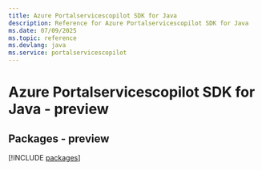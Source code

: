 ```yaml
---
title: Azure Portalservicescopilot SDK for Java
description: Reference for Azure Portalservicescopilot SDK for Java
ms.date: 07/09/2025
ms.topic: reference
ms.devlang: java
ms.service: portalservicescopilot
---
```

# Azure Portalservicescopilot SDK for Java - preview
## Packages - preview
[!INCLUDE [packages](portalservicescopilot-index.md)]
